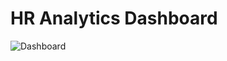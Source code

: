 # HR Analytics Dashboard


![Dashboard](https://github.com/Rajeshwar-007/Tableau/assets/128798094/1b0980ac-438e-4041-bef2-fefe921f0527)


